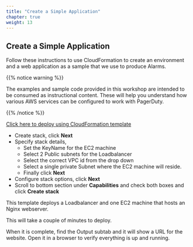 ```yaml
---
title: "Create a Simple Application"
chapter: true
weight: 13
---
```


## Create a Simple Application

Follow these instructions to use CloudFormation to create an environment and a web application as a sample that we use to produce Alarms.

{{% notice warning %}}
<p style='text-align: left;'>
The examples and sample code provided in this workshop are intended to be consumed as instructional content. These will help you understand how various AWS services can be configured to work with PagerDuty.
</p>
{{% /notice %}}

[Click here to deploy using CloudFormation template](https://us-east-1.console.aws.amazon.com/cloudformation/home?region=us-east-1#/stacks/create/template?stackName=Workshop-PD-APP&templateURL=https://modernization-workshop-bucket.s3-us-west-2.amazonaws.com/cfn/sample-web-app/Demo-noasg.yml)

   - Create stack, click **Next**
   - Specify stack details,
      - Set the KeyName for the EC2 machine
      - Select 2 Public subnets for the Loadbalancer
      - Select the correct VPC id from the drop down
      - Select a single private Subnet where the EC2 machine will reside.
      - Finally click **Next**
   - Configure stack options, click **Next**
   - Scroll to bottom section under **Capabilities** and check both boxes and click **Create stack**

This template deploys a Loadbalancer and one EC2 machine that hosts an Nginx webserver.

This will take a couple of minutes to deploy.

When it is complete, find the Output subtab and it will show a URL for the website.  Open it in a browser to verify everything is up and running.